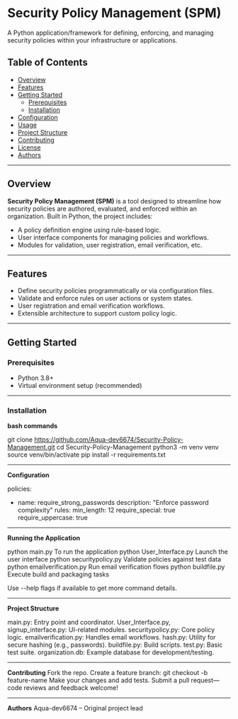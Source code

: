 # Security Policy Management (SPM)

A Python application/framework for defining, enforcing, and managing security policies within your infrastructure or applications.

## Table of Contents

- [Overview](#overview)  
- [Features](#features)  
- [Getting Started](#getting-started)  
  - [Prerequisites](#prerequisites)  
  - [Installation](#installation)  
- [Configuration](#configuration)  
- [Usage](#usage)  
- [Project Structure](#project-structure)  
- [Contributing](#contributing)  
- [License](#license)  
- [Authors](#authors)

---

## Overview

**Security Policy Management (SPM)** is a tool designed to streamline how security policies are authored, evaluated, and enforced within an organization. Built in Python, the project includes:

- A policy definition engine using rule-based logic.
- User interface components for managing policies and workflows.
- Modules for validation, user registration, email verification, etc.

---

## Features

- Define security policies programmatically or via configuration files.  
- Validate and enforce rules on user actions or system states.  
- User registration and email verification workflows.  
- Extensible architecture to support custom policy logic.

---

## Getting Started

### Prerequisites

- Python 3.8+  
- Virtual environment setup (recommended)

---

### Installation

**bash commands**

git clone https://github.com/Aqua-dev6674/Security-Policy-Management.git
cd Security-Policy-Management
python3 -m venv venv
source venv/bin/activate
pip install -r requirements.txt

---

**Configuration**

policies:
  - name: require_strong_passwords
    description: "Enforce password complexity"
    rules:
      min_length: 12
      require_special: true
      require_uppercase: true

---

**Running the Application**

python main.py To run the application
python User_Interface.py	Launch the user interface
python securitypolicy.py	Validate policies against test data
python emailverification.py	Run email verification flows
python buildfile.py	Execute build and packaging tasks

Use --help flags if available to get more command details.

---

**Project Structure**

main.py: Entry point and coordinator.
User_Interface.py, signup_interface.py: UI-related modules.
securitypolicy.py: Core policy logic.
emailverification.py: Handles email workflows.
hash.py: Utility for secure hashing (e.g., passwords).
buildfile.py: Build scripts.
test.py: Basic test suite.
organization.db: Example database for development/testing.

---

**Contributing**
Fork the repo.
Create a feature branch: git checkout -b feature-name
Make your changes and add tests.
Submit a pull request—code reviews and feedback welcome!

---

**Authors**
Aqua-dev6674 – Original project lead
